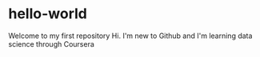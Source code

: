 # hello-world
Welcome to my first repository
Hi. I'm new to Github and I'm learning data science through Coursera
